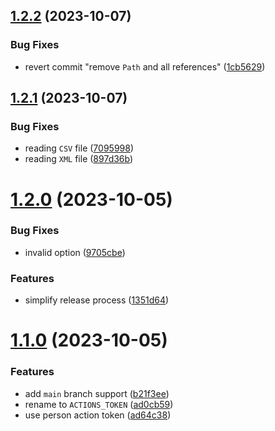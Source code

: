 ## [1.2.2](https://github.com/WillemOpperman/csv-diff-dotnet/compare/v1.2.1...v1.2.2) (2023-10-07)


### Bug Fixes

* revert commit "remove `Path` and all references" ([1cb5629](https://github.com/WillemOpperman/csv-diff-dotnet/commit/1cb5629e7c119ab568a4374780a2218edabf1a9e))

## [1.2.1](https://github.com/WillemOpperman/csv-diff-dotnet/compare/v1.2.0...v1.2.1) (2023-10-07)


### Bug Fixes

* reading `CSV` file ([7095998](https://github.com/WillemOpperman/csv-diff-dotnet/commit/70959980f679f152c8281818af3e7ae9294efba4))
* reading `XML` file ([897d36b](https://github.com/WillemOpperman/csv-diff-dotnet/commit/897d36b2d22bc1cf389e34be9d1d480078550bb9))

# [1.2.0](https://github.com/WillemOpperman/csv-diff-dotnet/compare/v1.1.0...v1.2.0) (2023-10-05)


### Bug Fixes

* invalid option ([9705cbe](https://github.com/WillemOpperman/csv-diff-dotnet/commit/9705cbe6b65c7fd0ade2d3fe86cab4ac0d7f2219))


### Features

* simplify release process ([1351d64](https://github.com/WillemOpperman/csv-diff-dotnet/commit/1351d64899f08279054d5eef4181e75b92b0ba23))

# [1.1.0](https://github.com/WillemOpperman/csv-diff-dotnet/compare/v1.0.0...v1.1.0) (2023-10-05)


### Features

* add `main` branch support ([b21f3ee](https://github.com/WillemOpperman/csv-diff-dotnet/commit/b21f3ee4d15b658a0a5b1a9f2161fed65b370437))
* rename to `ACTIONS_TOKEN` ([ad0cb59](https://github.com/WillemOpperman/csv-diff-dotnet/commit/ad0cb598548ee654a10b54662e4eeb5ed7e6a86a))
* use person action token ([ad64c38](https://github.com/WillemOpperman/csv-diff-dotnet/commit/ad64c38890a5ce1bc2cf2e56d456c5289b4d071d))
